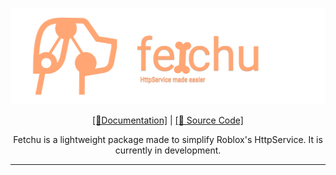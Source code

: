 [![Frame 594|690x215](./assets/banner.png)](https://imacodr.github.io/fetchu)

<div align="center">

[[📘Documentation]](https://imacodr.github.io/fetchu) | [[📁 Source Code]](https://github.com/imacodr/fetchu)

Fetchu is a lightweight package made to simplify Roblox's HttpService. It is currently in development.

<hr />
